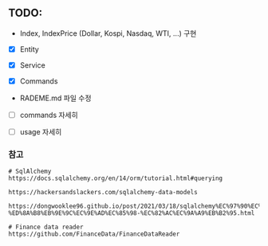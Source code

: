## TODO:
* Index, IndexPrice (Dollar, Kospi, Nasdaq, WTI, ...) 구현
* [X] Entity
* [X] Service
* [X] Commands
 

* RADEME.md 파일 수정
* [ ] commands 자세히
* [ ] usage 자세히


### 참고
```shell
# SqlAlchemy
https://docs.sqlalchemy.org/en/14/orm/tutorial.html#querying

https://hackersandslackers.com/sqlalchemy-data-models

https://dongwooklee96.github.io/post/2021/03/18/sqlalchemy%EC%97%90%EC%84%9C-%ED%8A%B8%EB%9E%9C%EC%9E%AD%EC%85%98-%EC%82%AC%EC%9A%A9%EB%B2%95.html

# Finance data reader
https://github.com/FinanceData/FinanceDataReader
```